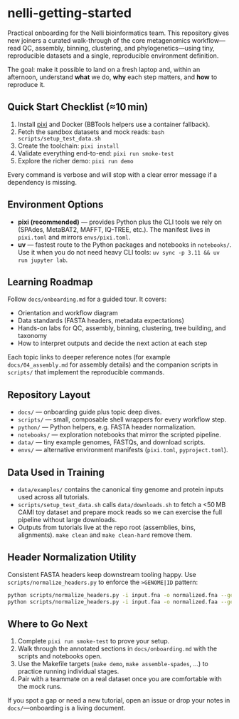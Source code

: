 # nelli-getting-started

Practical onboarding for the Nelli bioinformatics team. This repository gives new joiners a curated walk-through of the core metagenomics workflow—read QC, assembly, binning, clustering, and phylogenetics—using tiny, reproducible datasets and a single, reproducible environment definition.

The goal: make it possible to land on a fresh laptop and, within an afternoon, understand **what** we do, **why** each step matters, and **how** to reproduce it.

## Quick Start Checklist (≈10 min)
1. Install [pixi](https://pixi.sh/latest/) and Docker (BBTools helpers use a container fallback).
2. Fetch the sandbox datasets and mock reads: `bash scripts/setup_test_data.sh`
3. Create the toolchain: `pixi install`
4. Validate everything end-to-end: `pixi run smoke-test`
5. Explore the richer demo: `pixi run demo`

Every command is verbose and will stop with a clear error message if a dependency is missing.

## Environment Options
- **pixi (recommended)** — provides Python plus the CLI tools we rely on (SPAdes, MetaBAT2, MAFFT, IQ-TREE, etc.). The manifest lives in `pixi.toml` and mirrors `envs/pixi.toml`.
- **uv** — fastest route to the Python packages and notebooks in `notebooks/`. Use it when you do not need heavy CLI tools: `uv sync -p 3.11 && uv run jupyter lab`.

## Learning Roadmap
Follow `docs/onboarding.md` for a guided tour. It covers:
- Orientation and workflow diagram
- Data standards (FASTA headers, metadata expectations)
- Hands-on labs for QC, assembly, binning, clustering, tree building, and taxonomy
- How to interpret outputs and decide the next action at each step

Each topic links to deeper reference notes (for example `docs/04_assembly.md` for assembly details) and the companion scripts in `scripts/` that implement the reproducible commands.

## Repository Layout
- `docs/` — onboarding guide plus topic deep dives.
- `scripts/` — small, composable shell wrappers for every workflow step.
- `python/` — Python helpers, e.g. FASTA header normalization.
- `notebooks/` — exploration notebooks that mirror the scripted pipeline.
- `data/` — tiny example genomes, FASTQs, and download scripts.
- `envs/` — alternative environment manifests (`pixi.toml`, `pyproject.toml`).

## Data Used in Training
- `data/examples/` contains the canonical tiny genome and protein inputs used across all tutorials.
- `scripts/setup_test_data.sh` calls `data/downloads.sh` to fetch a <50 MB CAMI toy dataset and prepare mock reads so we can exercise the full pipeline without large downloads.
- Outputs from tutorials live at the repo root (assemblies, bins, alignments). `make clean` and `make clean-hard` remove them.

## Header Normalization Utility
Consistent FASTA headers keep downstream tooling happy. Use `scripts/normalize_headers.py` to enforce the `>GENOME|ID` pattern:

```bash
python scripts/normalize_headers.py -i input.fna -o normalized.fna --genome-id SAMPLE1
python scripts/normalize_headers.py -i input.faa -o normalized.faa --genome-id SAMPLE1
```

## Where to Go Next
1. Complete `pixi run smoke-test` to prove your setup.
2. Walk through the annotated sections in `docs/onboarding.md` with the scripts and notebooks open.
3. Use the Makefile targets (`make demo`, `make assemble-spades`, …) to practice running individual stages.
4. Pair with a teammate on a real dataset once you are comfortable with the mock runs.

If you spot a gap or need a new tutorial, open an issue or drop your notes in `docs/`—onboarding is a living document.
